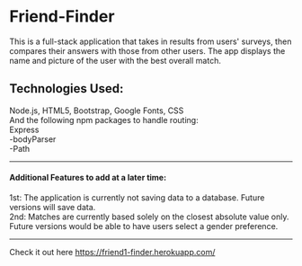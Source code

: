 # Friend-Finder

This is a full-stack application that takes in results from  users' surveys, then compares their answers with those from other users. The app displays the name and picture of the user with the best overall match.

<h2>Technologies Used:</h2>
Node.js, HTML5, Bootstrap, Google Fonts, CSS <br>
And the following npm packages to handle routing:<br>
Express<br>
-bodyParser<br>
-Path

<hr>

<h4>Additional Features to add at a later time:</h4>
1st: The application is currently not saving data to a database. Future versions will save data.<br>
2nd: Matches are currently based solely on the closest absolute value only.  Future versions would be able to have users select a gender preference. 

<hr>



Check it out here https://friend1-finder.herokuapp.com/
